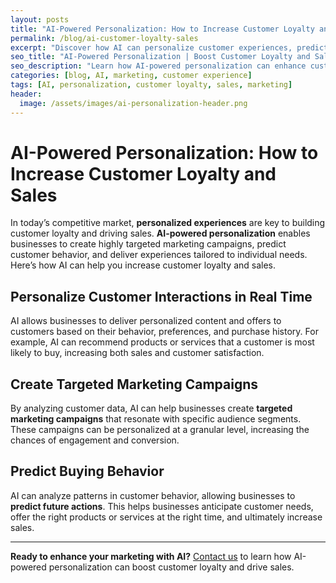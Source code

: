 ```yaml
---
layout: posts
title: "AI-Powered Personalization: How to Increase Customer Loyalty and Sales"
permalink: /blog/ai-customer-loyalty-sales
excerpt: "Discover how AI can personalize customer experiences, predict buying behavior, and create targeted marketing campaigns to boost customer loyalty and sales."
seo_title: "AI-Powered Personalization | Boost Customer Loyalty and Sales"
seo_description: "Learn how AI-powered personalization can enhance customer loyalty and increase sales by predicting behavior and creating targeted marketing campaigns."
categories: [blog, AI, marketing, customer experience]
tags: [AI, personalization, customer loyalty, sales, marketing]
header:
  image: /assets/images/ai-personalization-header.png
---
```


# AI-Powered Personalization: How to Increase Customer Loyalty and Sales

In today’s competitive market, **personalized experiences** are key to building customer loyalty and driving sales. **AI-powered personalization** enables businesses to create highly targeted marketing campaigns, predict customer behavior, and deliver experiences tailored to individual needs. Here’s how AI can help you increase customer loyalty and sales.

## Personalize Customer Interactions in Real Time

AI allows businesses to deliver personalized content and offers to customers based on their behavior, preferences, and purchase history. For example, AI can recommend products or services that a customer is most likely to buy, increasing both sales and customer satisfaction.

## Create Targeted Marketing Campaigns

By analyzing customer data, AI can help businesses create **targeted marketing campaigns** that resonate with specific audience segments. These campaigns can be personalized at a granular level, increasing the chances of engagement and conversion.

## Predict Buying Behavior

AI can analyze patterns in customer behavior, allowing businesses to **predict future actions**. This helps businesses anticipate customer needs, offer the right products or services at the right time, and ultimately increase sales.

---

**Ready to enhance your marketing with AI?** [Contact us](/contact) to learn how AI-powered personalization can boost customer loyalty and drive sales.
